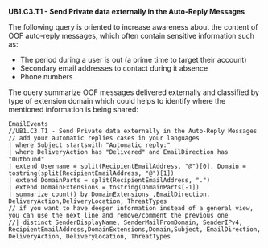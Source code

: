 **UB1.C3.T1 - Send Private data externally in the Auto-Reply Messages**

 The following query is oriented to increase awareness about the content of OOF auto-reply messages, which often contain sensitive information such as:

- The period during a user is out (a prime time to target their account)
- Secondary email addresses to contact during it absence
- Phone numbers

The query summarize OOF messages delivered externally and classified by type of extension domain which could helps to identify where the mentioned information is being shared:
```
EmailEvents
//UB1.C3.T1 - Send Private data externally in the Auto-Reply Messages
// add your automatic replies cases in your languages
| where Subject startswith "Automatic reply:"
| where DeliveryAction has "Delivered" and EmailDirection has "Outbound"
| extend Username = split(RecipientEmailAddress, "@")[0], Domain = tostring(split(RecipientEmailAddress, "@")[1])
| extend DomainParts = split(RecipientEmailAddress, ".")
| extend DomainExtensions = tostring(DomainParts[-1])
| summarize count() by DomainExtensions ,EmailDirection, DeliveryAction,DeliveryLocation, ThreatTypes
// if you want to have deeper information instead of a general view, you can use the next line and remove/comment the previous one
//| distinct SenderDisplayName, SenderMailFromDomain, SenderIPv4, RecipientEmailAddress,DomainExtensions,Domain,Subject, EmailDirection, DeliveryAction, DeliveryLocation, ThreatTypes
```
